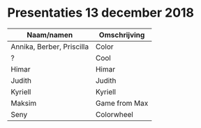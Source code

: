 # Presentaties 13 december 2018

Naam/namen|Omschrijving
---|---
Annika, Berber, Priscilla|Color
?|Cool
Himar|Himar
Judith|Judith
Kyriell|Kyriell
Maksim|Game from Max
Seny|Colorwheel
